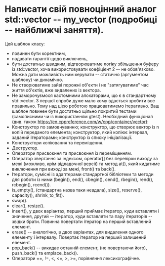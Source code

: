 # Написати свій повноцінний аналог std::vector -- my_vector (подробиці -- найближчі заняття).
   Цей шаблон класу:
- повинен бути коректним,
- надавати гарантії щодо виключень,
- бути достатньо швидким, відтворюватиме логіку збільшення буферу із std::vector, хоча використовувати коефіцієнт 2 -- не обов'язково. Можна дати можливість ним керувати -- статично (аргументом шаблону) чи динамічно.
- Не створюватиме зайві порожні об'єкти і не "затягуватиме" час життя об'єктів, вже видалених із вектора.
- Не заморочуємося кастомними алокаторами, що є в стандартному std::vector.
  З першої спроби дуже мало кому вдасться зробити все правильно. Тому над цією роботою працюватимемо ітеративно. Ваш шаблон повинен бути достатньо щільно покритий тестами (самописними чи із використанням gtest).
  Необхідний функціонал (див. також https://en.cppreference.com/w/cpp/container/vector):
- Конструктор по замовчуванню; конструктор, що створює вектор із n копій переданого елемента; конструктор, який копіює інтервал, заданий ітераторами; конструктор із списку ініціалізації.
- Конструктори копіювання та переміщення.
- Деструктор.
- Оператори присвоєння та присвоєння із переміщенням.
- Оператор звертання за індексом, operator[]  без перевірки виходу за межі (можливо, крім відладочної версії) та метод at(), який кидатиме виключення при виході за межі, front() та back().
- Ітератори, сумісні із адаптерами стандартної бібліотеки та методи для роботи із ними (begin(), end(), cbegin(), cend(), rbegin(), rend(), rcbegin(), rcend()).
- is_empty(), (стандартна назва таки невдала), size(), reserve(), capacity(), shrink_to_fit().
- swap().
- clear(), resize().
- insert(), у двох варіантах, перший приймає ітератор, куди вставляти і значення, другий -- ітератор, куди вставляти та пару ітераторів -- звідки брати. Повинна повертати ітератор на перший вставлений елемент.
- erase() -- аналогічно, в двох варіантах, для видалення одного елементу і інтервалу. Повертає ітератор на перший залишений елемент.
- pop_back() -- викидає останній елемент, (не повертаючи його), push_back() та  emplace_back().
- Оператори ==, !=, <, <=, >, >=, порівняння лексикографічне.
